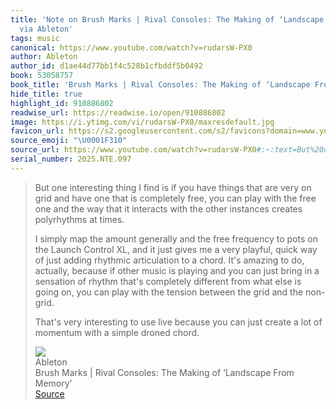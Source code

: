 ```yaml
---
title: 'Note on Brush Marks | Rival Consoles: The Making of ‘Landscape From Memory’
  via Ableton'
tags: music
canonical: https://www.youtube.com/watch?v=rudarsW-PX0
author: Ableton
author_id: d1ae44d77bb1f4c528b1cfbddf5b0492
book: 53058757
book_title: 'Brush Marks | Rival Consoles: The Making of ‘Landscape From Memory’'
hide_title: true
highlight_id: 910886802
readwise_url: https://readwise.io/open/910886802
image: https://i.ytimg.com/vi/rudarsW-PX0/maxresdefault.jpg
favicon_url: https://s2.googleusercontent.com/s2/favicons?domain=www.youtube.com
source_emoji: "\U0001F310"
source_url: https://www.youtube.com/watch?v=rudarsW-PX0#:~:text=But%20one%20interesting,simple%20droned%20chord.
serial_number: 2025.NTE.097
---
```

> But one interesting thing I find is if you have things that are very on grid and have one that is completely free, you can play with the free one and the way that it interacts with the other instances creates polyrhythms at times.
> 
> I simply map the amount generally and the free frequency to pots on the Launch Control XL, and it just gives me a very playful, quick way of just adding rhythmic articulation to a chord. It's amazing to do, actually, because if other music is playing and you can just bring in a sensation of rhythm that's completely different from what else is going on, you can play with the tension between the grid and the non-grid.
> 
> That's very interesting to use live because you can just create a lot of momentum with a simple droned chord.
> <div class="quoteback-footer"><div class="quoteback-avatar"><img class="mini-favicon" src="https://s2.googleusercontent.com/s2/favicons?domain=www.youtube.com"></div><div class="quoteback-metadata"><div class="metadata-inner"><span style="display:none">FROM:</span><div aria-label="Ableton" class="quoteback-author"> Ableton</div><div aria-label="Brush Marks | Rival Consoles: The Making of ‘Landscape From Memory’" class="quoteback-title"> Brush Marks | Rival Consoles: The Making of ‘Landscape From Memory’</div></div></div><div class="quoteback-backlink"><a target="_blank" aria-label="go to the full text of this quotation" rel="noopener" href="https://www.youtube.com/watch?v=rudarsW-PX0#:~:text=But%20one%20interesting,simple%20droned%20chord." class="quoteback-arrow"> Source</a></div></div>